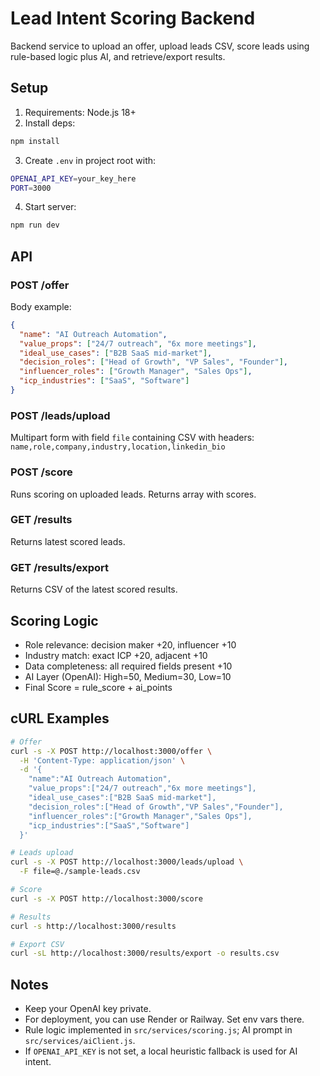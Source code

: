 # Lead Intent Scoring Backend

Backend service to upload an offer, upload leads CSV, score leads using rule-based logic plus AI, and retrieve/export results.

## Setup

1. Requirements: Node.js 18+
2. Install deps:
```bash
npm install
```
3. Create `.env` in project root with:
```bash
OPENAI_API_KEY=your_key_here
PORT=3000
```
4. Start server:
```bash
npm run dev
```

## API

### POST /offer
Body example:
```json
{
  "name": "AI Outreach Automation",
  "value_props": ["24/7 outreach", "6x more meetings"],
  "ideal_use_cases": ["B2B SaaS mid-market"],
  "decision_roles": ["Head of Growth", "VP Sales", "Founder"],
  "influencer_roles": ["Growth Manager", "Sales Ops"],
  "icp_industries": ["SaaS", "Software"]
}
```

### POST /leads/upload
Multipart form with field `file` containing CSV with headers:
`name,role,company,industry,location,linkedin_bio`

### POST /score
Runs scoring on uploaded leads. Returns array with scores.

### GET /results
Returns latest scored leads.

### GET /results/export
Returns CSV of the latest scored results.

## Scoring Logic
- Role relevance: decision maker +20, influencer +10
- Industry match: exact ICP +20, adjacent +10
- Data completeness: all required fields present +10
- AI Layer (OpenAI): High=50, Medium=30, Low=10
- Final Score = rule_score + ai_points

## cURL Examples
```bash
# Offer
curl -s -X POST http://localhost:3000/offer \
  -H 'Content-Type: application/json' \
  -d '{
    "name":"AI Outreach Automation",
    "value_props":["24/7 outreach","6x more meetings"],
    "ideal_use_cases":["B2B SaaS mid-market"],
    "decision_roles":["Head of Growth","VP Sales","Founder"],
    "influencer_roles":["Growth Manager","Sales Ops"],
    "icp_industries":["SaaS","Software"]
  }'

# Leads upload
curl -s -X POST http://localhost:3000/leads/upload \
  -F file=@./sample-leads.csv

# Score
curl -s -X POST http://localhost:3000/score

# Results
curl -s http://localhost:3000/results

# Export CSV
curl -sL http://localhost:3000/results/export -o results.csv
```

## Notes
- Keep your OpenAI key private.
- For deployment, you can use Render or Railway. Set env vars there.
- Rule logic implemented in `src/services/scoring.js`; AI prompt in `src/services/aiClient.js`.
- If `OPENAI_API_KEY` is not set, a local heuristic fallback is used for AI intent.


